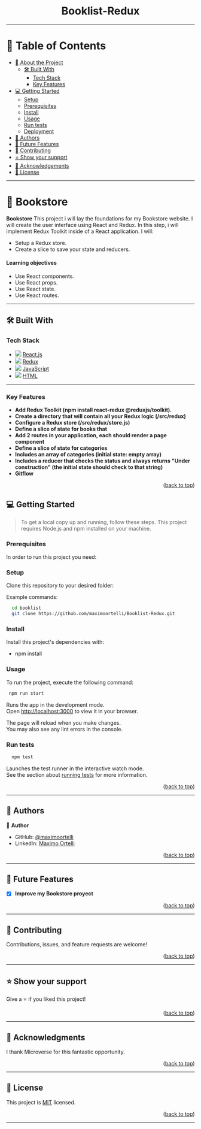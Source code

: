 <a name="readme-top"></a>

<div align="center">
    <h1><b>Booklist-Redux</b></h1>
</div>

---

<!-- TABLE OF CONTENTS -->

# 📗 Table of Contents

- [📖 About the Project](#about-project)
  - [🛠 Built With](#built-with)
    - [Tech Stack](#tech-stack)
    - [Key Features](#key-features)
- [💻 Getting Started](#getting-started)
  - [Setup](#setup)
  - [Prerequisites](#prerequisites)
  - [Install](#install)
  - [Usage](#usage)
  - [Run tests](#run-tests)
  - [Deployment](#deployment)
- [👥 Authors](#authors)
- [🔭 Future Features](#future-features)
- [🤝 Contributing](#contributing)
- [⭐️ Show your support](#support)
- [🙏 Acknowledgements](#acknowledgements)
- [📝 License](#license)

---

<!-- PROJECT DESCRIPTION -->

# 📖 Bookstore <a name="about-project"></a>

**Bookstore** This project i will lay the foundations for my Bookstore website. I will create the user interface using React and Redux. In this step, i will implement Redux Toolkit inside of a React application. I will:

- Setup a Redux store.
- Create a slice to save your state and reducers.

#### Learning objectives

- Use React components.
- Use React props.
- Use React state.
- Use React routes.

---

## 🛠 Built With <a name="built-with"></a>

### Tech Stack <a name="tech-stack"></a>

  <ul>
     <li>
       <img src="https://skillicons.dev/icons?i=react"/>
       <a href="https://react.dev/">React.js</a>
     </li>
     <li>
       <img src="https://skillicons.dev/icons?i=redux"/>
       <a href="https://developer.mozilla.org/en-US/docs/Web/Redux">Redux</a>
     </li>
     <li>
       <img src="https://skillicons.dev/icons?i=js"/>
       <a href="https://developer.mozilla.org/en-US/docs/Web/JavaScript">JavaScript</a>
     </li>
     <li>
       <img src="https://skillicons.dev/icons?i=html"/>
       <a href="https://developer.mozilla.org/en-US/docs/Web/HTML">HTML</a>
     </li>
  </ul>

---

<!-- Features -->

### Key Features <a name="key-features"></a>

- **Add Redux Toolkit (npm install react-redux @reduxjs/toolkit).**
- **Create a directory that will contain all your Redux logic (/src/redux)**
- **Configure a Redux store (/src/redux/store.js)**
- **Define a slice of state for books that**
- **Add 2 routes in your application, each should render a page component**
- **Define a slice of state for categories**
- **Includes an array of categories (initial state: empty array)**
- **Includes a reducer that checks the status and always returns "Under construction" (the initial state should check to that string)**
- **Gitflow**

<p align="right">(<a href="#readme-top">back to top</a>)</p>

<!-- GETTING STARTED -->

## 💻 Getting Started <a name="getting-started"></a>

> To get a local copy up and running, follow these steps.
> This project requires Node.js and npm installed on your machine.

### Prerequisites

In order to run this project you need:

### Setup

Clone this repository to your desired folder:

Example commands:

```bash
  cd booklist
  git clone https://github.com/maximoortelli/Booklist-Redux.git
```

### Install

Install this project's dependencies with:

- npm install

### Usage

To run the project, execute the following command:

```bash
 npm run start
```

Runs the app in the development mode.\
Open [http://localhost:3000](http://localhost:3000) to view it in your browser.

The page will reload when you make changes.\
You may also see any lint errors in the console.

### Run tests

```bash
  npm test
```

Launches the test runner in the interactive watch mode.\
See the section about [running tests](https://facebook.github.io/create-react-app/docs/running-tests) for more information.

<p align="right">(<a href="#readme-top">back to top</a>)</p>

---

<!-- AUTHORS -->

## 👥 Authors <a name="authors"></a>

👤 **Author**

- GitHub: [@maximoortelli](https://github.com/maximoortelli)
- LinkedIn: [Maximo Ortelli](https://www.linkedin.com/in/maximo-ortelli-rueda-265228203/)

<p align="right">(<a href="#readme-top">back to top</a>)</p>

---

<!-- FUTURE FEATURES -->

## 🔭 Future Features <a name="future-features"></a>

- [x] **Improve my Bookstore proyect**

<p align="right">(<a href="#readme-top">back to top</a>)</p>

---

<!-- CONTRIBUTING -->

## 🤝 Contributing <a name="contributing"></a>

Contributions, issues, and feature requests are welcome!

<p align="right">(<a href="#readme-top">back to top</a>)</p>

---

<!-- SUPPORT -->

## ⭐️ Show your support <a name="support"></a>

Give a ⭐ if you liked this project!

<p align="right">(<a href="#readme-top">back to top</a>)</p>

---

<!-- ACKNOWLEDGEMENTS -->

## 🙏 Acknowledgments <a name="acknowledgements"></a>

I thank Microverse for this fantastic opportunity.

<p align="right">(<a href="#readme-top">back to top</a>)</p>

---

<!-- LICENSE -->

## 📝 License <a name="license"></a>

This project is [MIT](./LICENSE) licensed.

<p align="right">(<a href="#readme-top">back to top</a>)</p>

---
